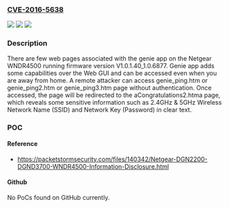 ### [CVE-2016-5638](https://cve.mitre.org/cgi-bin/cvename.cgi?name=CVE-2016-5638)
![](https://img.shields.io/static/v1?label=Product&message=WNDR4500&color=blue)
![](https://img.shields.io/static/v1?label=Version&message=V1.0.1.40_1.0.6877V1.0.1.40_1.0.6877%20&color=brighgreen)
![](https://img.shields.io/static/v1?label=Vulnerability&message=CWE-319&color=brighgreen)

### Description

There are few web pages associated with the genie app on the Netgear WNDR4500 running firmware version V1.0.1.40_1.0.6877. Genie app adds some capabilities over the Web GUI and can be accessed even when you are away from home. A remote attacker can access genie_ping.htm or genie_ping2.htm or genie_ping3.htm page without authentication. Once accessed, the page will be redirected to the aCongratulations2.htma page, which reveals some sensitive information such as 2.4GHz & 5GHz Wireless Network Name (SSID) and Network Key (Password) in clear text.

### POC

#### Reference
- https://packetstormsecurity.com/files/140342/Netgear-DGN2200-DGND3700-WNDR4500-Information-Disclosure.html

#### Github
No PoCs found on GitHub currently.

